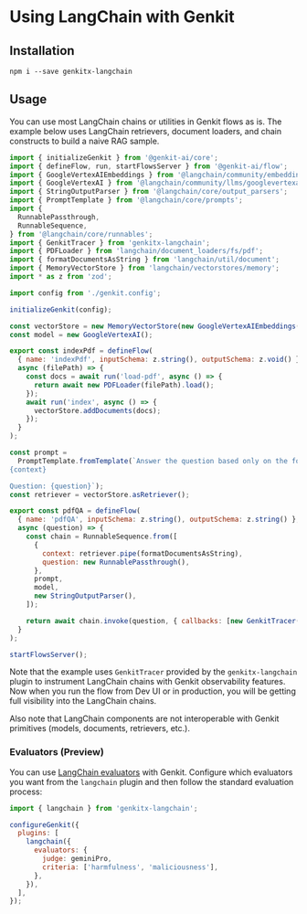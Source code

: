 # Using LangChain with Genkit

## Installation

```posix-terminal
npm i --save genkitx-langchain
```

## Usage

You can use most LangChain chains or utilities in Genkit flows as is. The example below
uses LangChain retrievers, document loaders, and chain constructs to build a naive RAG sample.

```js
import { initializeGenkit } from '@genkit-ai/core';
import { defineFlow, run, startFlowsServer } from '@genkit-ai/flow';
import { GoogleVertexAIEmbeddings } from '@langchain/community/embeddings/googlevertexai';
import { GoogleVertexAI } from '@langchain/community/llms/googlevertexai';
import { StringOutputParser } from '@langchain/core/output_parsers';
import { PromptTemplate } from '@langchain/core/prompts';
import {
  RunnablePassthrough,
  RunnableSequence,
} from '@langchain/core/runnables';
import { GenkitTracer } from 'genkitx-langchain';
import { PDFLoader } from 'langchain/document_loaders/fs/pdf';
import { formatDocumentsAsString } from 'langchain/util/document';
import { MemoryVectorStore } from 'langchain/vectorstores/memory';
import * as z from 'zod';

import config from './genkit.config';

initializeGenkit(config);

const vectorStore = new MemoryVectorStore(new GoogleVertexAIEmbeddings());
const model = new GoogleVertexAI();

export const indexPdf = defineFlow(
  { name: 'indexPdf', inputSchema: z.string(), outputSchema: z.void() },
  async (filePath) => {
    const docs = await run('load-pdf', async () => {
      return await new PDFLoader(filePath).load();
    });
    await run('index', async () => {
      vectorStore.addDocuments(docs);
    });
  }
);

const prompt =
  PromptTemplate.fromTemplate(`Answer the question based only on the following context:
{context}

Question: {question}`);
const retriever = vectorStore.asRetriever();

export const pdfQA = defineFlow(
  { name: 'pdfQA', inputSchema: z.string(), outputSchema: z.string() },
  async (question) => {
    const chain = RunnableSequence.from([
      {
        context: retriever.pipe(formatDocumentsAsString),
        question: new RunnablePassthrough(),
      },
      prompt,
      model,
      new StringOutputParser(),
    ]);

    return await chain.invoke(question, { callbacks: [new GenkitTracer()] });
  }
);

startFlowsServer();
```

Note that the example uses `GenkitTracer` provided by the `genkitx-langchain` plugin to instrument LangChain
chains with Genkit observability features. Now when you run the flow from Dev UI or in production,
you will be getting full visibility into the LangChain chains.

Also note that LangChain components are not interoperable with Genkit primitives (models,
documents, retrievers, etc.).

### Evaluators (Preview)

You can use [LangChain evaluators](https://js.langchain.com/docs/guides/evaluation/) with Genkit.
Configure which evaluators you want from the `langchain` plugin and then follow the standard
evaluation process:

```js
import { langchain } from 'genkitx-langchain';

configureGenkit({
  plugins: [
    langchain({
      evaluators: {
        judge: geminiPro,
        criteria: ['harmfulness', 'maliciousness'],
      },
    }),
  ],
});
```

